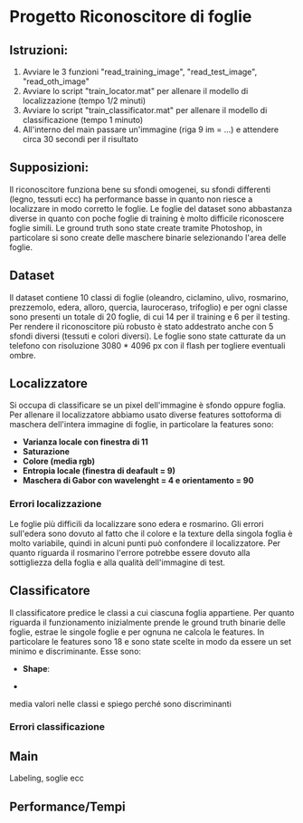 # Progetto Riconoscitore di foglie
## Istruzioni:
1. Avviare le 3 funzioni "read_training_image", "read_test_image", "read_oth_image"
2. Avviare lo script "train_locator.mat" per allenare il modello di localizzazione (tempo 1/2 minuti)
3. Avviare lo script "train_classificator.mat" per allenare il modello di classificazione (tempo 1 minuto)
4. All'interno del main passare un'immagine (riga 9 im = ...) e attendere circa 30 secondi per il risultato

## Supposizioni:
Il riconoscitore funziona bene su sfondi omogenei, su sfondi differenti (legno, tessuti ecc) ha performance basse in quanto non riesce a localizzare in modo corretto le foglie.
Le foglie del dataset sono abbastanza diverse in quanto con poche foglie di training è molto difficile riconoscere foglie simili.
Le ground truth sono state create tramite Photoshop, in particolare si sono create delle maschere binarie selezionando l'area delle foglie.

## Dataset
Il dataset contiene 10 classi di foglie (oleandro, ciclamino, ulivo, rosmarino, prezzemolo, edera, alloro, quercia, lauroceraso, trifoglio) e per ogni classe sono presenti un totale di 20 foglie, di cui 14 per il training e 6 per il testing.
Per rendere il riconoscitore più robusto è stato addestrato anche con 5 sfondi diversi (tessuti e colori diversi).
Le foglie sono state catturate da un telefono con risoluzione 3080 * 4096 px con il flash per togliere eventuali ombre.

## Localizzatore
Si occupa di classificare se un pixel dell'immagine è sfondo oppure foglia.
Per allenare il localizzatore abbiamo usato diverse features sottoforma di maschera dell'intera immagine di foglie, in particolare la features sono:
* **Varianza locale con finestra di 11**
* **Saturazione**
* **Colore (media rgb)** 
* **Entropia locale (finestra di deafault = 9)**
* **Maschera di Gabor con wavelenght = 4 e orientamento = 90**

### Errori localizzazione
Le foglie più difficili da localizzare sono edera e rosmarino.
Gli errori sull'edera sono dovuto al fatto che il colore e la texture della singola foglia è molto variabile, quindi in alcuni punti
può confondere il localizzatore. Per quanto riguarda il rosmarino l'errore potrebbe essere dovuto alla sottigliezza della foglia e 
alla qualità dell'immagine di test.

## Classificatore
Il classificatore predice le classi a cui ciascuna foglia appartiene. Per quanto riguarda il funzionamento inizialmente prende le 
ground truth binarie delle foglie, estrae le singole foglie e per ognuna ne calcola le features.
In particolare le features sono 18 e sono state scelte in modo da essere un set minimo e discriminante. Esse sono:
* **Shape**:
- 
media valori nelle classi e spiego perché sono discriminanti


### Errori classificazione

## Main
Labeling, soglie ecc

## Performance/Tempi



